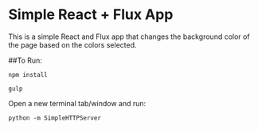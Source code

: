 # Simple React + Flux App
This is a simple React and Flux app that changes the background color of the page based on the colors selected.

##To Run:

`npm install`

`gulp`

Open a new terminal tab/window and run:

`python -m SimpleHTTPServer`
